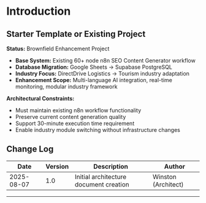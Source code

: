 # Introduction

## Starter Template or Existing Project

**Status:** Brownfield Enhancement Project
- **Base System:** Existing 60+ node n8n SEO Content Generator workflow
- **Database Migration:** Google Sheets → Supabase PostgreSQL  
- **Industry Focus:** DirectDrive Logistics → Tourism industry adaptation
- **Enhancement Scope:** Multi-language AI integration, real-time monitoring, modular industry framework

**Architectural Constraints:**
- Must maintain existing n8n workflow functionality
- Preserve current content generation quality
- Support 30-minute execution time requirement
- Enable industry module switching without infrastructure changes

## Change Log

| Date | Version | Description | Author |
|------|---------|-------------|---------|
| 2025-08-07 | 1.0 | Initial architecture document creation | Winston (Architect) |

---
